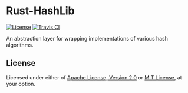 # Rust-HashLib

[![License]](#license)
[![Travis CI]](https://travis-ci.com/yangby-cryptape/rust-hashlib)

An abstraction layer for wrapping implementations of various hash algorithms.

[License]: https://img.shields.io/badge/License-Apache--2.0%20OR%20MIT-blue.svg
[Travis CI]: https://img.shields.io/travis/com/yangby-cryptape/rust-hashlib.svg

## License

Licensed under either of [Apache License, Version 2.0] or [MIT License], at
your option.

[Apache License, Version 2.0]: LICENSE-APACHE
[MIT License]: LICENSE-MIT
